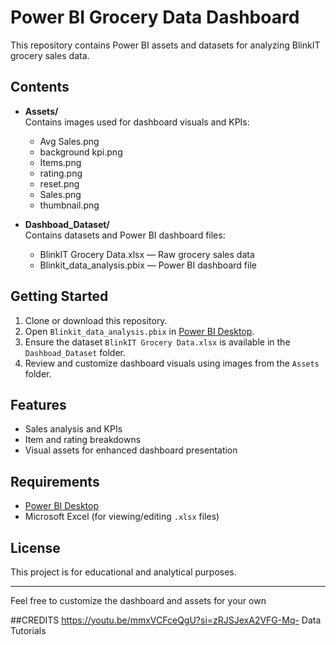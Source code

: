 # Power BI Grocery Data Dashboard

This repository contains Power BI assets and datasets for analyzing BlinkIT grocery sales data.

## Contents

- **Assets/**  
  Contains images used for dashboard visuals and KPIs:
  - Avg Sales.png
  - background kpi.png
  - Items.png
  - rating.png
  - reset.png
  - Sales.png
  - thumbnail.png

- **Dashboad_Dataset/**  
  Contains datasets and Power BI dashboard files:
  - BlinkIT Grocery Data.xlsx — Raw grocery sales data
  - Blinkit_data_analysis.pbix — Power BI dashboard file

## Getting Started

1. Clone or download this repository.
2. Open `Blinkit_data_analysis.pbix` in [Power BI Desktop](https://powerbi.microsoft.com/desktop/).
3. Ensure the dataset `BlinkIT Grocery Data.xlsx` is available in the `Dashboad_Dataset` folder.
4. Review and customize dashboard visuals using images from the `Assets` folder.

## Features

- Sales analysis and KPIs
- Item and rating breakdowns
- Visual assets for enhanced dashboard presentation

## Requirements

- [Power BI Desktop](https://powerbi.microsoft.com/desktop/)
- Microsoft Excel (for viewing/editing `.xlsx` files)

## License

This project is for educational and analytical purposes.

---

Feel free to customize the dashboard and assets for your own

##CREDITS
https://youtu.be/mmxVCFceQgU?si=zRJSJexA2VFG-Mq-
Data Tutorials
